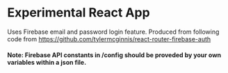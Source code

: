 # Experimental React App
  Uses Firebase email and password login feature.
  Produced from following code from https://github.com/tylermcginnis/react-router-firebase-auth

#### Note: Firebase API constants in /config should be proveded by your own variables within a json file.

